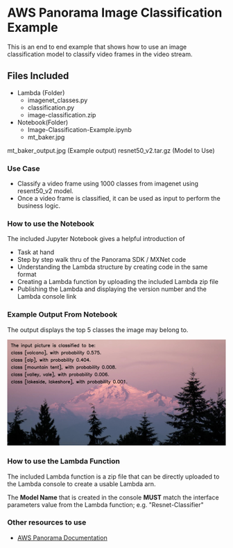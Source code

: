 # AWS Panorama Image Classification Example

This is an end to end example that shows how to use an image classification model to classify video frames in the video stream.

## Files Included
- Lambda (Folder)
	- imagenet_classes.py 
	- classification.py
	- image-classification.zip
- Notebook(Folder)
	- Image-Classification-Example.ipynb
    - mt_baker.jpg


mt_baker_output.jpg (Example output)
resnet50_v2.tar.gz (Model to Use)

### Use Case
- Classify a video frame using 1000 classes from imagenet using resent50_v2 model. 
- Once a video frame is classified, it can be used as input to perform the business logic.

### How to use the Notebook
The included Jupyter Notebook gives a helpful introduction of 
- Task at hand 
- Step by step walk thru of the Panorama SDK / MXNet code
- Understanding the Lambda structure by creating code in the same format
- Creating a Lambda function by uploading the included Lambda zip file
- Publishing the Lambda and displaying the version number and the Lambda console link

### Example Output From Notebook

The output displays the top 5 classes the image may belong to. 

![Example Notebook](mt_baker_output.jpg)


### How to use the Lambda Function

The included Lambda function is a zip file that can be directly uploaded to the Lambda console to create a usable Lambda arn. 

The **Model Name** that is created in the console **MUST** match the interface parameters value from the Lambda function; e.g. "Resnet-Classifier"

### Other resources to use

- [AWS Panorama Documentation](https://docs.aws.amazon.com/panorama/)
